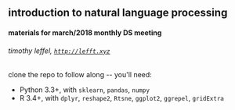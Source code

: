 ## introduction to natural language processing 
#### materials for march/2018 monthly DS meeting 
###### timothy leffel, [`http://lefft.xyz`](http://lefft.xyz)



clone the repo to follow along -- you'll need:

- Python 3.3+, with `sklearn`, `pandas`, `numpy`
- R 3.4+, with `dplyr`, `reshape2`, `Rtsne`, `ggplot2`, `ggrepel`, `gridExtra`


